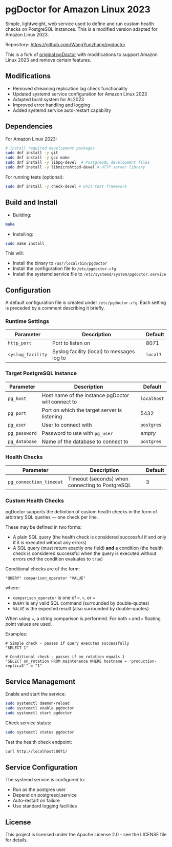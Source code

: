 # pgDoctor for Amazon Linux 2023

Simple, lightweight, web service used to define and run custom health checks on PostgreSQL instances. This is a modified version adapted for Amazon Linux 2023.

Repository: https://github.com/WangYunzhang/pgdoctor

This is a fork of [original pgDoctor](https://github.com/thumbtack/pgdoctor) with modifications to support Amazon Linux 2023 and remove certain features.

## Modifications
- Removed streaming replication lag check functionality
- Updated systemd service configuration for Amazon Linux 2023
- Adapted build system for AL2023
- Improved error handling and logging
- Added systemd service auto-restart capability

## Dependencies

For Amazon Linux 2023:
```bash
# Install required development packages
sudo dnf install -y git
sudo dnf install -y gcc make
sudo dnf install -y libpq-devel  # PostgreSQL development files
sudo dnf install -y libmicrohttpd-devel # HTTP server library
```

For running tests (optional):
```bash
sudo dnf install -y check-devel # Unit test framework
```

## Build and Install

* Building:
```bash
make
```

* Installing:
```bash
sudo make install
```

This will:
- Install the binary to `/usr/local/bin/pgdoctor`
- Install the configuration file to `/etc/pgdoctor.cfg`
- Install the systemd service file to `/etc/systemd/system/pgdoctor.service`

## Configuration

A default configuration file is created under `/etc/pgdoctor.cfg`. Each setting is preceded by a comment describing it briefly.

### Runtime Settings
| Parameter        | Description           | Default  |
| ------------- |-------------|-----|
| `http_port`      | Port to listen on | 8071 |
| `syslog_facility` | Syslog facility (local) to messages log to | `local7` |

### Target PostgreSQL Instance
| Parameter        | Description           | Default  |
| ------------- |-------------|-----|
| `pg_host` | Host name of the instance pgDoctor will connect to | `localhost` |
| `pg_port` | Port on which the target server is listening | 5432 |
| `pg_user` | User to connect with | `postgres` |
| `pg_password` | Password to use with `pg_user` | *empty* |
| `pg_database` | Name of the database to connect to | `postgres` |

### Health Checks
| Parameter        | Description           | Default  |
| ------------- |-------------|-----|
| `pg_connection_timeout` | Timeout (seconds) when connecting to PostgreSQL | 3 |

### Custom Health Checks
pgDoctor supports the definition of custom health checks in the form of arbitrary SQL queries — one check per line.

These may be defined in two forms:
* A plain SQL query (the health check is considered successful if and only if it is executed without any errors)
* A SQL query (must return exactly one field) **and** a condition (the health check is considered successful when the query is executed without errors *and* the condition evaluates to `true`)

Conditional checks are of the form:
```
"QUERY" comparison_operator "VALUE"
```
where:
- `comparison_operator` is one of `<`, `>`, or `=`
- `QUERY` is any valid SQL command (surrounded by double-quotes)
- `VALUE` is the expected result (also surrounded by double-quotes)

When using `=`, a string comparison is performed. For both `<` and `>` floating point values are used.

Examples:
```
# Simple check - passes if query executes successfully
"SELECT 1"

# Conditional check - passes if on_rotation equals 1
"SELECT on_rotation FROM maintenance WHERE hostname = 'production-replica3'" = "1"
```

## Service Management

Enable and start the service:
```bash
sudo systemctl daemon-reload
sudo systemctl enable pgdoctor
sudo systemctl start pgdoctor
```

Check service status:
```bash
sudo systemctl status pgdoctor
```

Test the health check endpoint:
```bash
curl http://localhost:8071/
```

## Service Configuration

The systemd service is configured to:
- Run as the postgres user
- Depend on postgresql.service
- Auto-restart on failure
- Use standard logging facilities

## License

This project is licensed under the Apache License 2.0 - see the LICENSE file for details.
